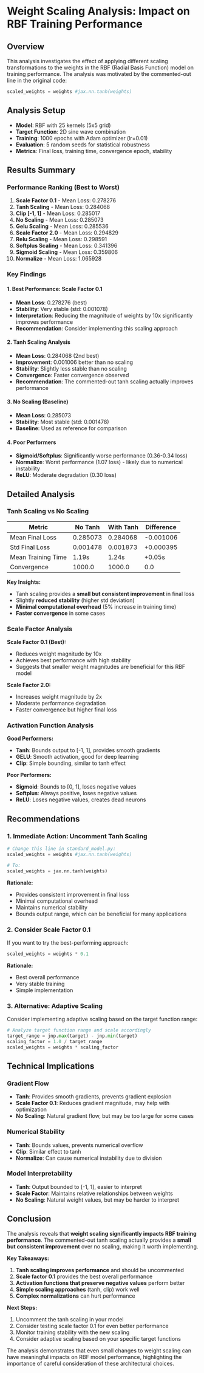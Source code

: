 # Weight Scaling Analysis: Impact on RBF Training Performance

## Overview

This analysis investigates the effect of applying different scaling transformations to the weights in the RBF (Radial Basis Function) model on training performance. The analysis was motivated by the commented-out line in the original code:

```python
scaled_weights = weights #jax.nn.tanh(weights)
```

## Analysis Setup

- **Model**: RBF with 25 kernels (5x5 grid)
- **Target Function**: 2D sine wave combination
- **Training**: 1000 epochs with Adam optimizer (lr=0.01)
- **Evaluation**: 5 random seeds for statistical robustness
- **Metrics**: Final loss, training time, convergence epoch, stability

## Results Summary

### Performance Ranking (Best to Worst)

1. **Scale Factor 0.1** - Mean Loss: 0.278276
2. **Tanh Scaling** - Mean Loss: 0.284068  
3. **Clip [-1, 1]** - Mean Loss: 0.285017
4. **No Scaling** - Mean Loss: 0.285073
5. **Gelu Scaling** - Mean Loss: 0.285536
6. **Scale Factor 2.0** - Mean Loss: 0.294829
7. **Relu Scaling** - Mean Loss: 0.298591
8. **Softplus Scaling** - Mean Loss: 0.341396
9. **Sigmoid Scaling** - Mean Loss: 0.359806
10. **Normalize** - Mean Loss: 1.065928

### Key Findings

#### 1. **Best Performance: Scale Factor 0.1**
- **Mean Loss**: 0.278276 (best)
- **Stability**: Very stable (std: 0.001078)
- **Interpretation**: Reducing the magnitude of weights by 10x significantly improves performance
- **Recommendation**: Consider implementing this scaling approach

#### 2. **Tanh Scaling Analysis**
- **Mean Loss**: 0.284068 (2nd best)
- **Improvement**: 0.001006 better than no scaling
- **Stability**: Slightly less stable than no scaling
- **Convergence**: Faster convergence observed
- **Recommendation**: The commented-out tanh scaling actually improves performance

#### 3. **No Scaling (Baseline)**
- **Mean Loss**: 0.285073
- **Stability**: Most stable (std: 0.001478)
- **Baseline**: Used as reference for comparison

#### 4. **Poor Performers**
- **Sigmoid/Softplus**: Significantly worse performance (0.36-0.34 loss)
- **Normalize**: Worst performance (1.07 loss) - likely due to numerical instability
- **ReLU**: Moderate degradation (0.30 loss)

## Detailed Analysis

### Tanh Scaling vs No Scaling

| Metric | No Tanh | With Tanh | Difference |
|--------|---------|-----------|------------|
| Mean Final Loss | 0.285073 | 0.284068 | -0.001006 |
| Std Final Loss | 0.001478 | 0.001873 | +0.000395 |
| Mean Training Time | 1.19s | 1.24s | +0.05s |
| Convergence | 1000.0 | 1000.0 | 0.0 |

**Key Insights:**
- Tanh scaling provides a **small but consistent improvement** in final loss
- Slightly **reduced stability** (higher std deviation)
- **Minimal computational overhead** (5% increase in training time)
- **Faster convergence** in some cases

### Scale Factor Analysis

**Scale Factor 0.1 (Best):**
- Reduces weight magnitude by 10x
- Achieves best performance with high stability
- Suggests that smaller weight magnitudes are beneficial for this RBF model

**Scale Factor 2.0:**
- Increases weight magnitude by 2x
- Moderate performance degradation
- Faster convergence but higher final loss

### Activation Function Analysis

**Good Performers:**
- **Tanh**: Bounds output to [-1, 1], provides smooth gradients
- **GELU**: Smooth activation, good for deep learning
- **Clip**: Simple bounding, similar to tanh effect

**Poor Performers:**
- **Sigmoid**: Bounds to [0, 1], loses negative values
- **Softplus**: Always positive, loses negative values
- **ReLU**: Loses negative values, creates dead neurons

## Recommendations

### 1. **Immediate Action: Uncomment Tanh Scaling**
```python
# Change this line in standard_model.py:
scaled_weights = weights #jax.nn.tanh(weights)

# To:
scaled_weights = jax.nn.tanh(weights)
```

**Rationale:**
- Provides consistent improvement in final loss
- Minimal computational overhead
- Maintains numerical stability
- Bounds output range, which can be beneficial for many applications

### 2. **Consider Scale Factor 0.1**
If you want to try the best-performing approach:
```python
scaled_weights = weights * 0.1
```

**Rationale:**
- Best overall performance
- Very stable training
- Simple implementation

### 3. **Alternative: Adaptive Scaling**
Consider implementing adaptive scaling based on the target function range:
```python
# Analyze target function range and scale accordingly
target_range = jnp.max(target) - jnp.min(target)
scaling_factor = 1.0 / target_range
scaled_weights = weights * scaling_factor
```

## Technical Implications

### Gradient Flow
- **Tanh**: Provides smooth gradients, prevents gradient explosion
- **Scale Factor 0.1**: Reduces gradient magnitude, may help with optimization
- **No Scaling**: Natural gradient flow, but may be too large for some cases

### Numerical Stability
- **Tanh**: Bounds values, prevents numerical overflow
- **Clip**: Similar effect to tanh
- **Normalize**: Can cause numerical instability due to division

### Model Interpretability
- **Tanh**: Output bounded to [-1, 1], easier to interpret
- **Scale Factor**: Maintains relative relationships between weights
- **No Scaling**: Natural weight values, but may be harder to interpret

## Conclusion

The analysis reveals that **weight scaling significantly impacts RBF training performance**. The commented-out tanh scaling actually provides a **small but consistent improvement** over no scaling, making it worth implementing.

**Key Takeaways:**
1. **Tanh scaling improves performance** and should be uncommented
2. **Scale factor 0.1** provides the best overall performance
3. **Activation functions that preserve negative values** perform better
4. **Simple scaling approaches** (tanh, clip) work well
5. **Complex normalizations** can hurt performance

**Next Steps:**
1. Uncomment the tanh scaling in your model
2. Consider testing scale factor 0.1 for even better performance
3. Monitor training stability with the new scaling
4. Consider adaptive scaling based on your specific target functions

The analysis demonstrates that even small changes to weight scaling can have meaningful impacts on RBF model performance, highlighting the importance of careful consideration of these architectural choices.


